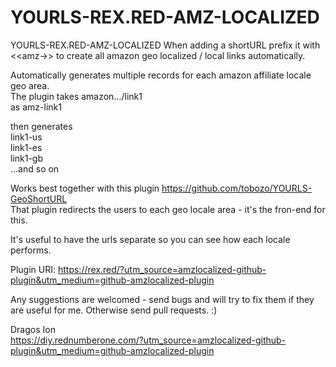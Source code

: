 # YOURLS-REX.RED-AMZ-LOCALIZED  
YOURLS-REX.RED-AMZ-LOCALIZED When adding a shortURL prefix it with &lt;&lt;amz->> to create all amazon geo localized / local links automatically.  

Automatically generates multiple records for each amazon affiliate locale geo area.  
The plugin takes amazon.../link1  
as amz-link1  

then generates  
link1-us  
link1-es  
link1-gb  
...and so on   

Works best together with this plugin https://github.com/tobozo/YOURLS-GeoShortURL  
That plugin redirects the users to each geo locale area - it's the fron-end for this.  

It's useful to have the urls separate so you can see how each locale performs.  

Plugin URI: https://rex.red/?utm_source=amzlocalized-github-plugin&utm_medium=github-amzlocalized-plugin  

Any suggestions are welcomed - send bugs and will try to fix them if they are useful for me. 
Otherwise send pull requests. :)

Dragos Ion   
https://diy.rednumberone.com/?utm_source=amzlocalized-github-plugin&utm_medium=github-amzlocalized-plugin  
